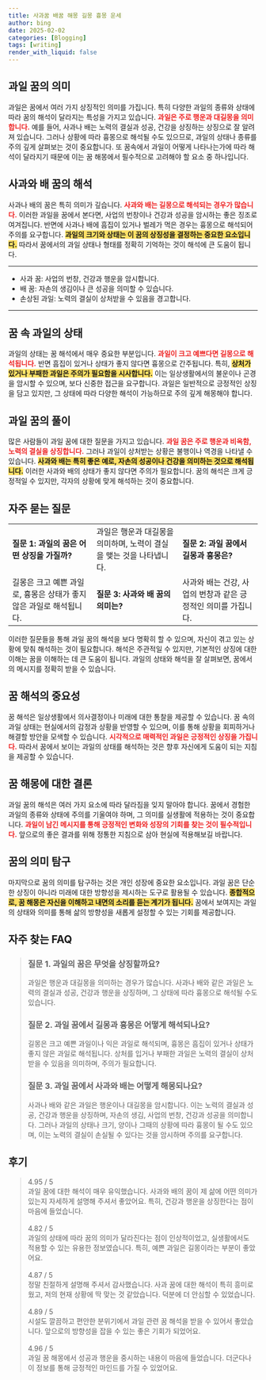 ```yaml
---
title: 사과꿈 배꿈 해몽 길몽 흉몽 운세
author: bing
date: 2025-02-02
categories: [Blogging]
tags: [writing]
render_with_liquid: false
---
```



<h2 id='과일 꿈의 의미'>과일 꿈의 의미</h2>

<p>과일은 꿈에서 여러 가지 상징적인 의미를 가집니다. 특히 다양한 과일의 종류와 상태에 따라 꿈의 해석이 달라지는 특성을 가지고 있습니다. <b><span style="color: #ee2323;">과일은 주로 행운과 대길몽을 의미합니다.</span></b> 예를 들어, 사과나 배는 노력의 결실과 성공, 건강을 상징하는 상징으로 잘 알려져 있습니다. 그러나 상황에 따라 흉몽으로 해석될 수도 있으므로, 과일의 상태나 종류를 주의 깊게 살펴보는 것이 중요합니다. 또 꿈속에서 과일이 어떻게 나타나는가에 따라 해석이 달라지기 때문에 이는 꿈 해몽에서 필수적으로 고려해야 할 요소 중 하나입니다.</p>

<h2 id='사과와 배 꿈의 해석'>사과와 배 꿈의 해석</h2>

<p>사과나 배의 꿈은 특히 의미가 깊습니다. <b><span style="color: #ee2323;">사과와 배는 길몽으로 해석되는 경우가 많습니다.</span></b> 이러한 과일을 꿈에서 본다면, 사업의 번창이나 건강과 성공을 암시하는 좋은 징조로 여겨집니다. 반면에 사과나 배에 흠집이 있거나 벌레가 먹은 경우는 흉몽으로 해석되어 주의를 요구합니다. <b><span style="background-color: #ffe066;">과일의 크기와 상태는 이 꿈의 상징성을 결정하는 중요한 요소입니다.</span></b> 따라서 꿈에서의 과일 상태나 형태를 정확히 기억하는 것이 해석에 큰 도움이 됩니다.</p>

<hr />

<ul>
    <li>사과 꿈: 사업의 번창, 건강과 행운을 암시합니다.</li>
    <li>배 꿈: 자손의 생김이나 큰 성공을 의미할 수 있습니다.</li>
    <li>손상된 과일: 노력의 결실이 상처받을 수 있음을 경고합니다.</li>
</ul>

<hr />

<h2 id='꿈 속 과일의 상태'>꿈 속 과일의 상태</h2>

<p>과일의 상태는 꿈 해석에서 매우 중요한 부분입니다. <b><span style="color: #ee2323;">과일이 크고 예쁘다면 길몽으로 해석됩니다.</span></b> 반면 흠집이 있거나 상태가 좋지 않다면 흉몽으로 간주됩니다. 특히, <b><span style="background-color: #ffe066;">상처가 있거나 부패한 과일은 주의가 필요함을 시사합니다.</span></b> 이는 일상생활에서의 불운이나 곤경을 암시할 수 있으며, 보다 신중한 접근을 요구합니다. 과일은 일반적으로 긍정적인 상징을 담고 있지만, 그 상태에 따라 다양한 해석이 가능하므로 주의 깊게 해몽해야 합니다.</p>

<h2 id='과일 꿈의 풀이'>과일 꿈의 풀이</h2>

<p>많은 사람들이 과일 꿈에 대한 질문을 가지고 있습니다. <b><span style="color: #ee2323;">과일 꿈은 주로 행운과 비옥함, 노력의 결실을 상징합니다.</span></b> 그러나 과일이 상처받는 상황은 불행이나 역경을 나타낼 수 있습니다. <b><span style="background-color: #ffe066;">사과와 배는 특히 좋은 예로, 자손의 성공이나 건강을 의미하는 것으로 해석됩니다.</span></b> 이러한 사과와 배의 상태가 좋지 않다면 주의가 필요합니다. 꿈의 해석은 크게 긍정적일 수 있지만, 각자의 상황에 맞게 해석하는 것이 중요합니다.</p>

<h2 id='자주 묻는 질문'>자주 묻는 질문</h2>

<table>
    <tr>
        <td><b>질문 1: 과일의 꿈은 어떤 상징을 가질까?</b></td>
        <td>과일은 행운과 대길몽을 의미하며, 노력이 결실을 맺는 것을 나타냅니다.</td>
        <td><b>질문 2: 과일 꿈에서 길몽과 흉몽은?</b></td>
    </tr>
    <tr>
        <td>길몽은 크고 예쁜 과일로, 흉몽은 상태가 좋지 않은 과일로 해석됩니다.</td>
        <td><b>질문 3: 사과와 배 꿈의 의미는?</b></td>
        <td>사과와 배는 건강, 사업의 번창과 같은 긍정적인 의미를 가집니다.</td>
    </tr>
</table>

<p>이러한 질문들을 통해 과일 꿈의 해석을 보다 명확히 할 수 있으며, 자신이 겪고 있는 상황에 맞춰 해석하는 것이 필요합니다. 해석은 주관적일 수 있지만, 기본적인 상징에 대한 이해는 꿈을 이해하는 데 큰 도움이 됩니다. 과일의 상태와 해석을 잘 살펴보면, 꿈에서의 메시지를 정확히 받을 수 있습니다.</p>

<h2 id='꿈 해석의 중요성'>꿈 해석의 중요성</h2>

<p>꿈 해석은 일상생활에서 의사결정이나 미래에 대한 통찰을 제공할 수 있습니다. 꿈 속의 과일 상태는 현실에서의 감정과 상황을 반영할 수 있으며, 이를 통해 상황을 회피하거나 해결할 방안을 모색할 수 있습니다. <b><span style="color: #ee2323;">시각적으로 매력적인 과일은 긍정적인 상징을 가집니다.</span></b> 따라서 꿈에서 보이는 과일의 상태를 해석하는 것은 향후 자신에게 도움이 되는 지침을 제공할 수 있습니다.</p>

<h2 id='꿈 해몽에 대한 결론'>꿈 해몽에 대한 결론</h2>

<p>과일 꿈의 해석은 여러 가지 요소에 따라 달라짐을 잊지 말아야 합니다. 꿈에서 경험한 과일의 종류와 상태에 주의를 기울여야 하며, 그 의미를 실생활에 적용하는 것이 중요합니다. <b><span style="color: #ee2323;">과일이 남긴 메시지를 통해 긍정적인 변화와 성장의 기회를 찾는 것이 필수적입니다.</span></b> 앞으로의 좋은 결과를 위해 정통한 지침으로 삼아 현실에 적용해보길 바랍니다.</p>

<h2 id='꿈의 의미 탐구'>꿈의 의미 탐구</h2>

<p>마지막으로 꿈의 의미를 탐구하는 것은 개인 성장에 중요한 요소입니다. 과일 꿈은 단순한 상징이 아니라 미래에 대한 방향성을 제시하는 도구로 활용될 수 있습니다. <b><span style="background-color: #ffe066;">종합적으로, 꿈 해몽은 자신을 이해하고 내면의 소리를 듣는 계기가 됩니다.</span></b> 꿈에서 보여지는 과일의 상태와 의미를 통해 삶의 방향성을 새롭게 설정할 수 있는 기회를 제공합니다.</p>


<h2 id='자주_찾는_FAQ'>자주 찾는 FAQ</h2>
<div itemscope="" itemtype="https://schema.org/FAQPage"> 
<blockquote> 
<div itemscope="" itemprop="mainEntity" itemtype="https://schema.org/Question"> 
<h3 itemprop="name"> 질문 1. 과일의 꿈은 무엇을 상징할까요? </h3> 
<div itemscope="" itemprop="acceptedAnswer" itemtype="https://schema.org/Answer"> 
<span itemprop="text"> 
<p>과일은 행운과 대길몽을 의미하는 경우가 많습니다. 사과나 배와 같은 과일은 노력의 결실과 성공, 건강과 행운을 상징하며, 그 상태에 따라 흉몽으로 해석될 수도 있습니다.</p> 
</span> 
</div> 
</div> 

<div itemscope="" itemprop="mainEntity" itemtype="https://schema.org/Question"> 
<h3 itemprop="name"> 질문 2. 과일 꿈에서 길몽과 흉몽은 어떻게 해석되나요? </h3> 
<div itemscope="" itemprop="acceptedAnswer" itemtype="https://schema.org/Answer"> 
<span itemprop="text"> 
<p>길몽은 크고 예쁜 과일이나 익은 과일로 해석되며, 흉몽은 흠집이 있거나 상태가 좋지 않은 과일로 해석됩니다. 상처를 입거나 부패한 과일은 노력의 결실이 상처받을 수 있음을 의미하며, 주의가 필요합니다.</p> 
</span> 
</div> 
</div> 

<div itemscope="" itemprop="mainEntity" itemtype="https://schema.org/Question"> 
<h3 itemprop="name"> 질문 3. 과일 꿈에서 사과와 배는 어떻게 해몽되나요? </h3> 
<div itemscope="" itemprop="acceptedAnswer" itemtype="https://schema.org/Answer"> 
<span itemprop="text"> 
<p>사과나 배와 같은 과일은 행운이나 대길몽을 암시합니다. 이는 노력의 결실과 성공, 건강과 행운을 상징하며, 자손의 생김, 사업의 번창, 건강과 성공을 의미합니다. 그러나 과일의 상태나 크기, 양이나 그때의 상황에 따라 흉몽이 될 수도 있으며, 이는 노력의 결실이 손실될 수 있다는 것을 암시하며 주의를 요구합니다.</p> 
</span> 
</div> 
</div> 

</blockquote> 
</div>
<h2 id='후기'>후기</h2>
<div itemscope itemtype="https://schema.org/Product">
  <blockquote>
  <div itemprop="review" itemscope itemtype="https://schema.org/Review">
      <div itemprop="reviewRating" itemscope itemtype="https://schema.org/Rating"> <span itemprop="ratingValue">4.95</span> / <span itemprop="bestRating">5</span> </div>
      <span itemprop="reviewBody">과일 꿈에 대한 해석이 매우 유익했습니다. 사과와 배의 꿈이 제 삶에 어떤 의미가 있는지 자세하게 설명해 주셔서 좋았어요. 특히, 건강과 행운을 상징한다는 점이 마음에 들었습니다.</span>
  </div>
  <br>
  <div itemprop="review" itemscope itemtype="https://schema.org/Review">
      <div itemprop="reviewRating" itemscope itemtype="https://schema.org/Rating"> <span itemprop="ratingValue">4.82</span> / <span itemprop="bestRating">5</span> </div>
      <span itemprop="reviewBody">과일의 상태에 따라 꿈의 의미가 달라진다는 점이 인상적이었고, 실생활에서도 적용할 수 있는 유용한 정보였습니다. 특히, 예쁜 과일은 길몽이라는 부분이 좋았어요.</span>
  </div>
  <br>
  <div itemprop="review" itemscope itemtype="https://schema.org/Review">
      <div itemprop="reviewRating" itemscope itemtype="https://schema.org/Rating"> <span itemprop="ratingValue">4.87</span> / <span itemprop="bestRating">5</span> </div>
      <span itemprop="reviewBody">정말 친절하게 설명해 주셔서 감사했습니다. 사과 꿈에 대한 해석이 특히 흥미로웠고, 저의 현재 상황에 딱 맞는 것 같았습니다. 덕분에 더 안심할 수 있었습니다.</span>
  </div>
  <br>
  <div itemprop="review" itemscope itemtype="https://schema.org/Review">
      <div itemprop="reviewRating" itemscope itemtype="https://schema.org/Rating"> <span itemprop="ratingValue">4.89</span> / <span itemprop="bestRating">5</span> </div>
      <span itemprop="reviewBody">시설도 깔끔하고 편안한 분위기에서 과일 관련 꿈 해석을 받을 수 있어서 좋았습니다. 앞으로의 방향성을 잡을 수 있는 좋은 기회가 되었어요.</span>
  </div>
  <br>
  <div itemprop="review" itemscope itemtype="https://schema.org/Review">
      <div itemprop="reviewRating" itemscope itemtype="https://schema.org/Rating"> <span itemprop="ratingValue">4.96</span> / <span itemprop="bestRating">5</span> </div>
      <span itemprop="reviewBody">과일 꿈 해몽에서 성공과 행운을 중시하는 내용이 마음에 들었습니다. 더군다나 이 정보를 통해 긍정적인 마인드를 가질 수 있었어요.</span>
  </div>
  </blockquote>
</div>
